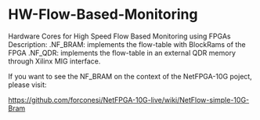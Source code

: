 HW-Flow-Based-Monitoring
========================

Hardware Cores for High Speed Flow Based Monitoring using FPGAs
Description:
.NF_BRAM: implements the flow-table with BlockRams of the FPGA
.NF_QDR: implements the flow-table in an external QDR memory through Xilinx MIG interface.

If you want to see the NF_BRAM on the context of the NetFPGA-10G poject, please visit:

https://github.com/forconesi/NetFPGA-10G-live/wiki/NetFlow-simple-10G-Bram
